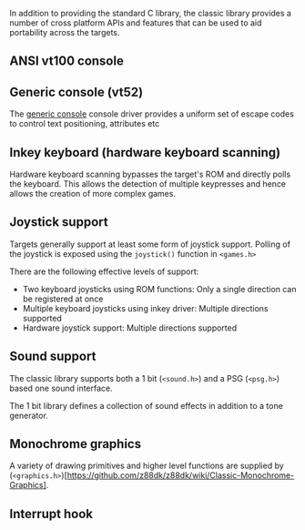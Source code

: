 In addition to providing the standard C library, the classic library provides a number of cross platform APIs and features that can be used to aid portability across the targets.


## ANSI vt100 console

## Generic console (vt52)

The [generic console](https://github.com/z88dk/z88dk/wiki/Classic-GenericConsole) console driver provides a uniform set of escape codes to control text positioning, attributes etc

## Inkey keyboard (hardware keyboard scanning)

Hardware keyboard scanning bypasses the target's ROM and directly polls the keyboard. This allows the detection of multiple keypresses and hence allows the creation of more complex games.

## Joystick support

Targets generally support at least some form of joystick support. Polling of the joystick is exposed using the `joystick()` function in `<games.h>`

There are the following effective levels of support:

* Two keyboard joysticks using ROM functions: Only a single direction can be registered at once
* Multiple keyboard joysticks using inkey driver: Multiple directions supported
* Hardware joystick support: Multiple directions supported

## Sound support

The classic library supports both a 1 bit (`<sound.h>`) and a PSG (`<psg.h>`) based one sound interface. 

The 1 bit library defines a collection of sound effects in addition to a tone generator.

## Monochrome graphics

A variety of drawing primitives and higher level functions are supplied by (`<graphics.h>`)[https://github.com/z88dk/z88dk/wiki/Classic-Monochrome-Graphics].  


## Interrupt hook